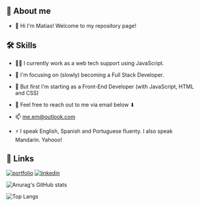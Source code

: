 
## 🚀 About me
- 👋 Hi I'm Matias! Welcome to my repository page!

## 🛠 Skills
- 👩‍💻 I currently work as a web tech support using JavaScript.
- 🧠 I'm focusing on (slowly) becoming a Full Stack Developer.
- 🤔 But first I'm starting as a Front-End Developer (with JavaScript, HTML and CSS)
- 💬 Feel free to reach out to me via email below ⬇
- 📫 me.em@outlook.com

- ⚡️ I speak English, Spanish and Portuguese fluenty. I also speak Mandarin. Yahooo!

## 🔗 Links
[![portfolio](https://img.shields.io/badge/my_portfolio-000?style=for-the-badge&logo=ko-fi&logoColor=white)](https://github.com/matiasdevs)
[![linkedin](https://img.shields.io/badge/linkedin-0A66C2?style=for-the-badge&logo=linkedin&logoColor=white)](https://www.linkedin.com/in/matiasdevs/)


![Anurag's GitHub stats](https://github-readme-stats.vercel.app/api?username=matiasdevs&show_icons=true&theme=transparent)

![Top Langs](https://github-readme-stats.vercel.app/api/top-langs/?username=matiasdevs&theme=dracula)
